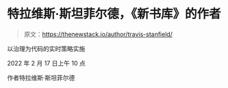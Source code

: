 # 特拉维斯·斯坦菲尔德，《新书库》的作者

> 原文：<https://thenewstack.io/author/travis-stanfield/>

以治理为代码的实时策略实施

2022 年 2 月 17 日上午 10 点

作者特拉维斯·斯坦菲尔德